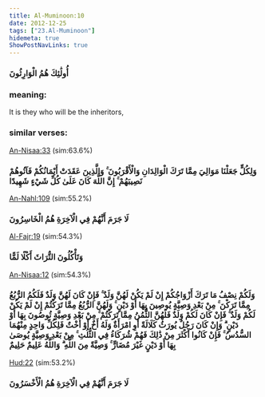 ```yaml
---
title: Al-Muminoon:10
date: 2012-12-25
tags: ["23.Al-Muminoon"]
hidemeta: true 
ShowPostNavLinks: true 
---
```

### أُولَٰئِكَ هُمُ الْوَارِثُونَ
### meaning: 
It is they who will be the inheritors,
### similar verses: 

[An-Nisaa:33](/4/33) (sim:63.6%)

### وَلِكُلٍّ جَعَلْنَا مَوَالِيَ مِمَّا تَرَكَ الْوَالِدَانِ وَالْأَقْرَبُونَ ۚ وَالَّذِينَ عَقَدَتْ أَيْمَانُكُمْ فَآتُوهُمْ نَصِيبَهُمْ ۚ إِنَّ اللَّهَ كَانَ عَلَىٰ كُلِّ شَيْءٍ شَهِيدًا

[An-Nahl:109](/16/109) (sim:55.2%)

### لَا جَرَمَ أَنَّهُمْ فِي الْآخِرَةِ هُمُ الْخَاسِرُونَ

[Al-Fajr:19](/89/19) (sim:54.3%)

### وَتَأْكُلُونَ التُّرَاثَ أَكْلًا لَمًّا

[An-Nisaa:12](/4/12) (sim:54.3%)

### وَلَكُمْ نِصْفُ مَا تَرَكَ أَزْوَاجُكُمْ إِنْ لَمْ يَكُنْ لَهُنَّ وَلَدٌ ۚ فَإِنْ كَانَ لَهُنَّ وَلَدٌ فَلَكُمُ الرُّبُعُ مِمَّا تَرَكْنَ ۚ مِنْ بَعْدِ وَصِيَّةٍ يُوصِينَ بِهَا أَوْ دَيْنٍ ۚ وَلَهُنَّ الرُّبُعُ مِمَّا تَرَكْتُمْ إِنْ لَمْ يَكُنْ لَكُمْ وَلَدٌ ۚ فَإِنْ كَانَ لَكُمْ وَلَدٌ فَلَهُنَّ الثُّمُنُ مِمَّا تَرَكْتُمْ ۚ مِنْ بَعْدِ وَصِيَّةٍ تُوصُونَ بِهَا أَوْ دَيْنٍ ۗ وَإِنْ كَانَ رَجُلٌ يُورَثُ كَلَالَةً أَوِ امْرَأَةٌ وَلَهُ أَخٌ أَوْ أُخْتٌ فَلِكُلِّ وَاحِدٍ مِنْهُمَا السُّدُسُ ۚ فَإِنْ كَانُوا أَكْثَرَ مِنْ ذَٰلِكَ فَهُمْ شُرَكَاءُ فِي الثُّلُثِ ۚ مِنْ بَعْدِ وَصِيَّةٍ يُوصَىٰ بِهَا أَوْ دَيْنٍ غَيْرَ مُضَارٍّ ۚ وَصِيَّةً مِنَ اللَّهِ ۗ وَاللَّهُ عَلِيمٌ حَلِيمٌ

[Hud:22](/11/22) (sim:53.2%)

### لَا جَرَمَ أَنَّهُمْ فِي الْآخِرَةِ هُمُ الْأَخْسَرُونَ
